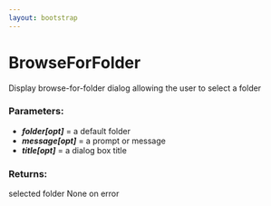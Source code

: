 ```yaml
---
layout: bootstrap
---
```


# BrowseForFolder

Display browse-for-folder dialog allowing the user to select a folder
        

### Parameters:

- ***folder[opt]*** = a default folder
- ***message[opt]*** = a prompt or message
- ***title[opt]*** = a dialog box title
        

### Returns:


selected folder
None on error
        
